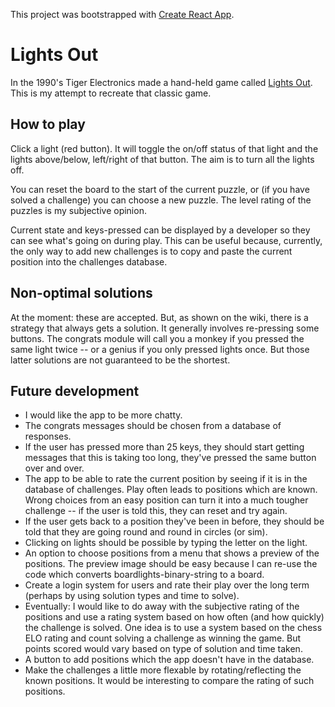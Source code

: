 This project was bootstrapped with [Create React App](https://github.com/facebook/create-react-app).

# Lights Out
In the 1990's Tiger Electronics made a hand-held game called [Lights Out](https://en.wikipedia.org/wiki/Lights_Out_(game)). This is my attempt to recreate that classic game.

## How to play
Click a light (red button). It will toggle the on/off status of that light and the lights above/below, left/right of that button. The aim is to turn all the lights off.

You can reset the board to the start of the current puzzle, or (if you have solved a challenge) you can choose a new puzzle. The level rating of the puzzles is my subjective opinion. 

Current state and keys-pressed can be displayed by a developer so they can see what's going on during play. This can be useful because, currently, the only way to add new challenges is to copy and paste the current position into the challenges database.

## Non-optimal solutions
At the moment: these are accepted. But, as shown on the wiki, there is a strategy that always gets a solution. It generally involves re-pressing some buttons. The congrats module will call you a monkey if you pressed the same light twice -- or a genius if you only pressed lights once. But those latter solutions are not guaranteed to be the shortest. 

## Future development
* I would like the app to be more chatty. 
* The congrats messages should be chosen from a database of responses. 
* If the user has pressed more than 25 keys, they should start getting messages that this is taking too long, they've pressed the same button over and over.
* The app to be able to rate the current position by seeing if it is in the database of challenges. Play often leads to positions which are known. Wrong choices from an easy position can turn it into a much tougher challenge -- if the user is told this, they can reset and try again. 
* If the user gets back to a position they've been in before, they should be told that they are going round and round in circles (or sim).
* Clicking on lights should be possible by typing the letter on the light.
* An option to choose positions from a menu that shows a preview of the positions. The preview image should be easy because I can re-use the code which converts boardlights-binary-string to a board.
* Create a login system for users and rate their play over the long term (perhaps by using solution types and time to solve).
* Eventually: I would like to do away with the subjective rating of the positions and use a rating system based on how often (and how quickly) the challenge is solved. One idea is to use a system based on the chess ELO rating and count solving a challenge as winning the game. But points scored would vary based on type of solution and time taken.
* A button to add positions which the app doesn't have in the database.
* Make the challenges a little more flexable by rotating/reflecting the known positions. It would be interesting to compare the rating of such positions. 